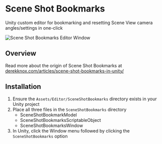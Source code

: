 # Scene Shot Bookmarks
Unity custom editor for bookmarking and resetting Scene View camera angles/settings in one-click

![Scene Shot Bookmarks Editor Window](http://derekknox.com/articles/scene-shot-bookmarks-in-unity/assets/img/scene-shot-bookmarks-custom-editor.png "Scene Shot Bookmarks Editor Window")

## Overview
Read more about the origin of Scene Shot Bookmarks at [derekknox.com/articles/scene-shot-bookmarks-in-unity/](http://derekknox.com/articles/scene-shot-bookmarks-in-unity/)

## Installation
1. Ensure the `Assets/Editor/SceneShotBookmarks` directory exists in your Unity project
2. Place all three files in the `SceneShotBookmarks` directory
    - SceneShotBookmarkModel
    - SceneShotBookmarksScriptableObject
    - SceneShotBookmarksWindow
3. In Unity, click the Window menu followed by clicking the `SceneShotBookmarks` option
